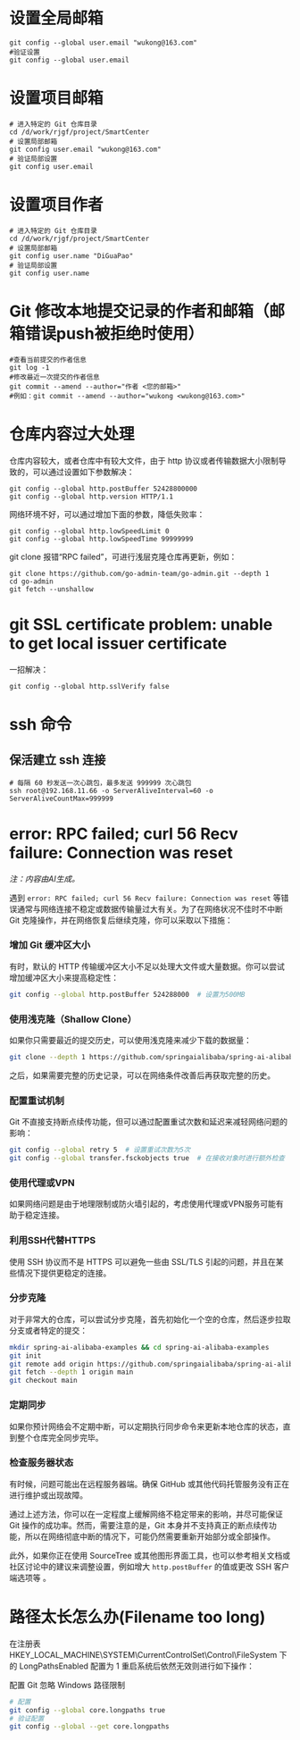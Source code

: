 # 设置全局邮箱

```shell
git config --global user.email "wukong@163.com"
#验证设置
git config --global user.email
```

# 设置项目邮箱

```shell
# 进入特定的 Git 仓库目录
cd /d/work/rjgf/project/SmartCenter
# 设置局部邮箱
git config user.email "wukong@163.com"
# 验证局部设置
git config user.email
```
# 设置项目作者

```shell
# 进入特定的 Git 仓库目录
cd /d/work/rjgf/project/SmartCenter
# 设置局部邮箱
git config user.name "DiGuaPao"
# 验证局部设置
git config user.name
```

# Git 修改本地提交记录的作者和邮箱（邮箱错误push被拒绝时使用）

```shell
#查看当前提交的作者信息
git log -1
#修改最近一次提交的作者信息
git commit --amend --author="作者 <您的邮箱>"
#例如：git commit --amend --author="wukong <wukong@163.com>"

```

# 仓库内容过大处理

仓库内容较大，或者仓库中有较大文件，由于 http 协议或者传输数据大小限制导致的，可以通过设置如下参数解决：

```shell
git config --global http.postBuffer 52428800000
git config --global http.version HTTP/1.1
```

网络环境不好，可以通过增加下面的参数，降低失败率：

```shell
git config --global http.lowSpeedLimit 0
git config --global http.lowSpeedTime 99999999
```

git clone 报错“RPC failed”，可进行浅层克隆仓库再更新，例如：

```shell
git clone https://github.com/go-admin-team/go-admin.git --depth 1
cd go-admin
git fetch --unshallow
```

# git SSL certificate problem: unable to get local issuer certificate

一招解决：

```shell
git config --global http.sslVerify false
```

# ssh 命令

##  保活建立 ssh 连接
```shell
# 每隔 60 秒发送一次心跳包，最多发送 999999 次心跳包
ssh root@192.168.11.66 -o ServerAliveInterval=60 -o ServerAliveCountMax=999999
```





# error: RPC failed; curl 56 Recv failure: Connection was reset

*注：内容由AI生成。*

遇到 `error: RPC failed; curl 56 Recv failure: Connection was reset` 等错误通常与网络连接不稳定或数据传输量过大有关。为了在网络状况不佳时不中断 Git 克隆操作，并在网络恢复后继续克隆，你可以采取以下措施：

### 增加 Git 缓冲区大小
有时，默认的 HTTP 传输缓冲区大小不足以处理大文件或大量数据。你可以尝试增加缓冲区大小来提高稳定性：
```bash
git config --global http.postBuffer 524288000  # 设置为500MB
```

### 使用浅克隆（Shallow Clone）
如果你只需要最近的提交历史，可以使用浅克隆来减少下载的数据量：
```bash
git clone --depth 1 https://github.com/springaialibaba/spring-ai-alibaba-examples.git
```
之后，如果需要完整的历史记录，可以在网络条件改善后再获取完整的历史。

### 配置重试机制
Git 不直接支持断点续传功能，但可以通过配置重试次数和延迟来减轻网络问题的影响：
```bash
git config --global retry 5  # 设置重试次数为5次
git config --global transfer.fsckobjects true  # 在接收对象时进行额外检查
```

### 使用代理或VPN
如果网络问题是由于地理限制或防火墙引起的，考虑使用代理或VPN服务可能有助于稳定连接。

### 利用SSH代替HTTPS
使用 SSH 协议而不是 HTTPS 可以避免一些由 SSL/TLS 引起的问题，并且在某些情况下提供更稳定的连接。

### 分步克隆
对于非常大的仓库，可以尝试分步克隆，首先初始化一个空的仓库，然后逐步拉取分支或者特定的提交：
```bash
mkdir spring-ai-alibaba-examples && cd spring-ai-alibaba-examples
git init
git remote add origin https://github.com/springaialibaba/spring-ai-alibaba-examples.git
git fetch --depth 1 origin main
git checkout main
```

### 定期同步
如果你预计网络会不定期中断，可以定期执行同步命令来更新本地仓库的状态，直到整个仓库完全同步完毕。

### 检查服务器状态
有时候，问题可能出在远程服务器端。确保 GitHub 或其他代码托管服务没有正在进行维护或出现故障。

通过上述方法，你可以在一定程度上缓解网络不稳定带来的影响，并尽可能保证 Git 操作的成功率。然而，需要注意的是，Git 本身并不支持真正的断点续传功能，所以在网络彻底中断的情况下，可能仍然需要重新开始部分或全部操作。 

此外，如果你正在使用 SourceTree 或其他图形界面工具，也可以参考相关文档或社区讨论中的建议来调整设置，例如增大 `http.postBuffer` 的值或更改 SSH 客户端选项等 。





# 路径太长怎么办(Filename too long)

在注册表 HKEY_LOCAL_MACHINE\SYSTEM\CurrentControlSet\Control\FileSystem 下的 LongPathsEnabled 配置为 1 重启系统后依然无效则进行如下操作：

配置 Git 忽略 Windows 路径限制

```sh
# 配置
git config --global core.longpaths true
# 验证配置
git config --global --get core.longpaths
```

